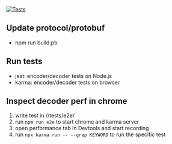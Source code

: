 [![Tests](https://github.com/zckevin/weibo-jpeg-channel/actions/workflows/testing.yml/badge.svg)](https://github.com/zckevin/weibo-jpeg-channel/actions/workflows/testing.yml)


## Update protocol/protobuf

- npm run build:pb

## Run tests

- jest: encoder/decoder tests on Node.js
- karma: encoder/decoder tests on browser

## Inspect decoder perf in chrome

1. write test in //tests/e2e/
2. run `npm run e2e` to start chrome and karma server
3. open performance tab in Devtools and start recording
4. run `npx karma run -- --grep KEYWORD` to run the specific test
